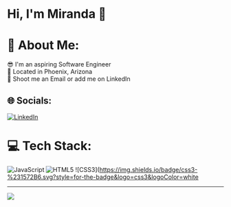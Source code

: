 # Hi, I'm Miranda 👋

# 💫 About Me:
😎 I'm an aspiring Software Engineer<br>🌱 Located in Phoenix, Arizona<br>💌 Shoot me an Email or add me on LinkedIn


## 🌐 Socials:
[![LinkedIn](https://img.shields.io/badge/LinkedIn-%230077B5.svg?logo=linkedin&logoColor=white)](https://linkedin.com/in/mirandafagundes) 

# 💻 Tech Stack:
![JavaScript](https://img.shields.io/badge/javascript-%23323330.svg?style=for-the-badge&logo=javascript&logoColor=%23F7DF1E) ![HTML5](https://img.shields.io/badge/html5-%23E34F26.svg?style=for-the-badge&logo=html5&logoColor=white) ![CSS3](https://img.shields.io/badge/css3-%231572B6.svg?style=for-the-badge&logo=css3&logoColor=white

---
[![](https://visitcount.itsvg.in/api?id=mirandafagundes&icon=0&color=0)](https://visitcount.itsvg.in)

<!-- Proudly created with GPRM ( https://gprm.itsvg.in ) -->
<!---
mirandafagundes/mirandafagundes is a ✨ special ✨ repository because its `README.md` (this file) appears on your GitHub profile.
You can click the Preview link to take a look at your changes.
--->
